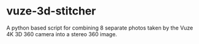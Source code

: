 # vuze-3d-stitcher
A python based script for combining 8 separate photos taken by the Vuze 4K 3D 360 camera into a stereo 360 image.
